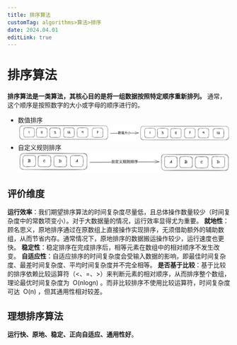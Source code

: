 ```yaml
---
title: 排序算法
customTag: algorithms>算法>排序
date: 2024.04.01
editLink: true
---
```


# 排序算法

**排序算法是一类算法，其核心目的是将一组数据按照特定顺序重新排列。** 通常，这个顺序是按照数字的大小或字母的顺序进行的。

- 数值排序
  ![image.png](https://raw.githubusercontent.com/hua-bang/assert-store/master/20240418081844.png)
- 自定义规则排序
  ![](https://raw.githubusercontent.com/hua-bang/assert-store/master/20240418081925.png)

## 评价维度

**运行效率**：我们期望排序算法的时间复杂度尽量低，且总体操作数量较少（时间复杂度中的常数项变小）。对于大数据量的情况，运行效率显得尤为重要。
**就地性**：顾名思义，原地排序通过在原数组上直接操作实现排序，无须借助额外的辅助数组，从而节省内存。通常情况下，原地排序的数据搬运操作较少，运行速度也更快。
**稳定性**：稳定排序在完成排序后，相等元素在数组中的相对顺序不发生改变。
**自适应性**：自适应排序的时间复杂度会受输入数据的影响，即最佳时间复杂度、最差时间复杂度、平均时间复杂度并不完全相等。
**是否基于比较**：基于比较的排序依赖比较运算符（<、=、>）来判断元素的相对顺序，从而排序整个数组，理论最优时间复杂度为  O(nlog⁡n) 。而非比较排序不使用比较运算符，时间复杂度可达  O(n) ，但其通用性相对较差。

## 理想排序算法

**运行快、原地、稳定、正向自适应、通用性好**。
